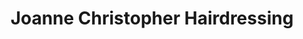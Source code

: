 ---
title: "Joanne Christopher Hairdressing"
url: /consett/joanne-christopher-hairdressing/
shop: Friseur
---